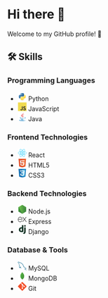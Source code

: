 # Hi there 👋

Welcome to my GitHub profile! 🌟

## 🛠️ Skills

### Programming Languages
- <img src="https://raw.githubusercontent.com/devicons/devicon/master/icons/python/python-original.svg" alt="Python" width="20" height="20"/> Python
- <img src="https://raw.githubusercontent.com/devicons/devicon/master/icons/javascript/javascript-original.svg" alt="JavaScript" width="20" height="20"/> JavaScript
- <img src="https://raw.githubusercontent.com/devicons/devicon/master/icons/java/java-original.svg" alt="Java" width="20" height="20"/> Java

### Frontend Technologies
- <img src="https://raw.githubusercontent.com/devicons/devicon/master/icons/react/react-original.svg" alt="React" width="20" height="20"/> React
- <img src="https://raw.githubusercontent.com/devicons/devicon/master/icons/html5/html5-original.svg" alt="HTML5" width="20" height="20"/> HTML5
- <img src="https://raw.githubusercontent.com/devicons/devicon/master/icons/css3/css3-original.svg" alt="CSS3" width="20" height="20"/> CSS3

### Backend Technologies
- <img src="https://raw.githubusercontent.com/devicons/devicon/master/icons/nodejs/nodejs-original.svg" alt="Node.js" width="20" height="20"/> Node.js
- <img src="https://raw.githubusercontent.com/devicons/devicon/master/icons/express/express-original.svg" alt="Express" width="20" height="20"/> Express
- <img src="https://raw.githubusercontent.com/devicons/devicon/master/icons/django/django-plain.svg" alt="Django" width="20" height="20"/> Django

### Database & Tools
- <img src="https://raw.githubusercontent.com/devicons/devicon/master/icons/mysql/mysql-original.svg" alt="MySQL" width="20" height="20"/> MySQL
- <img src="https://raw.githubusercontent.com/devicons/devicon/master/icons/mongodb/mongodb-original.svg" alt="MongoDB" width="20" height="20"/> MongoDB
- <img src="https://raw.githubusercontent.com/devicons/devicon/master/icons/git/git-original.svg" alt="Git" width="20" height="20"/> Git
